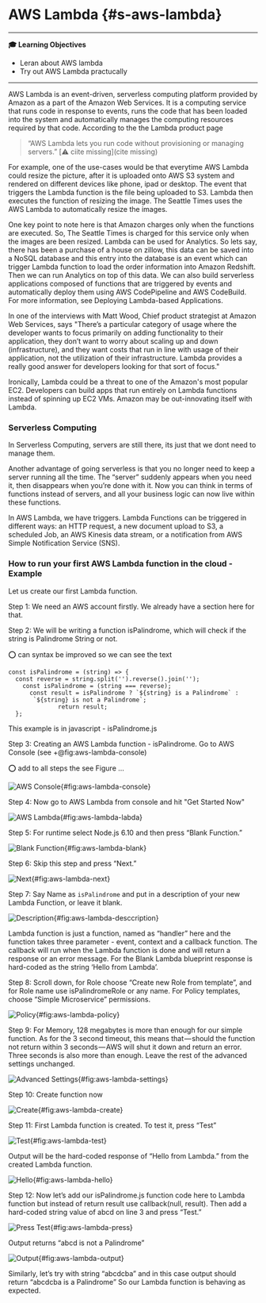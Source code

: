 # AWS Lambda {#s-aws-lambda}

---

**:mortar_board: Learning Objectives**

* Leran about AWS lambda
* Try out AWS Lambda practucally

---

AWS Lambda is an event-driven, serverless computing platform provided
by Amazon as a part of the Amazon Web Services. It is a computing
service that runs code in response to events, runs the code that has
been loaded into the system and automatically manages the computing
resources required by that code. According to the the Lambda product page

> “AWS Lambda lets you run code without provisioning or managing
> servers.” [:warning: ciite missing](cite missing) 

For example, one of the use-cases would be that everytime AWS Lambda
could resize the picture, after it is uploaded onto AWS S3 system and
rendered on different devices like phone, ipad or desktop. The event
that triggers the Lambda function is the file being uploaded to S3.
Lambda then executes the function of resizing the image. The Seattle
Times uses the AWS Lambda to automatically resize the images.

One key point to note here is that Amazon charges only when the
functions are executed. So, The Seattle Times is charged for this
service only when the images are been resized. Lambda can be used for
Analytics. So lets say, there has been a purchase of a house on
zillow, this data can be saved into a NoSQL database and this entry
into the database is an event which can trigger Lambda function to
load the order information into Amazon Redshift. Then we can run
Analytics on top of this data. We can also build serverless
applications composed of functions that are triggered by events and
automatically deploy them using AWS CodePipeline and AWS CodeBuild.
For more information, see Deploying Lambda-based Applications.

In one of the interviews with Matt Wood, Chief product strategist at
Amazon Web Services, says "There’s a particular category of usage
where the developer wants to focus primarily on adding functionality
to their application, they don’t want to worry about scaling up and
down (infrastructure), and they want costs that run in line with usage
of their application, not the utilization of their infrastructure.
Lambda provides a really good answer for developers looking for that
sort of focus."

Ironically, Lambda could be a threat to one of the Amazon's most
popular EC2. Developers can build apps that run entirely on Lambda
functions instead of spinning up EC2 VMs. Amazon may be out-innovating
itself with Lambda.

### Serverless Computing

In Serverless Computing, servers are still there, its just that we
dont need to manage them.

Another advantage of going serverless is that you no longer need to
keep a server running all the time. The “server” suddenly appears when
you need it, then disappears when you’re done with it. Now you can
think in terms of functions instead of servers, and all your business
logic can now live within these functions.

In AWS Lambda, we have triggers. Lambda Functions can be triggered in
different ways: an HTTP request, a new document upload to S3, a
scheduled Job, an AWS Kinesis data stream, or a notification from AWS
Simple Notification Service (SNS).

### How to run your first AWS Lambda function in the cloud - Example

Let us create our first Lambda function.

Step 1: We need an AWS account firstly. We already have a section here
for that.

Step 2: We will be writing a function isPalindrome, which will check
if the string is Palindrome String or not.

:o: can syntax be improved so we can see the text

```
const isPalindrome = (string) => {
  const reverse = string.split('').reverse().join('');
  	const isPalindrome = (string === reverse);
      const result = isPalindrome ? `${string} is a Palindrome` :
       `${string} is not a Palindrome`;
              return result;
  };
  ```
  
This example is in javascript - isPalindrome.js

Step 3: Creating an AWS Lambda function - isPalindrome. Go to AWS
Console (see +@fig:aws-lambda-console)

:o: add to all steps the see Figure ...
 
  ![AWS Console](images/aws_console.png){#fig:aws-lambda-console}
 
 
Step 4: Now go to AWS Lambda from console and hit "Get Started Now"
 
 ![AWS Lambda](images/aws_lambda.png){#fig:aws-lambda-labda}

Step 5: For runtime select Node.js 6.10 and then press “Blank Function.”
 
![Blank Function](images/aws_lambda_1.png){#fig:aws-lambda-blank}

Step 6: Skip this step and press “Next.”

![Next](images/aws_lambda_2.png){#fig:aws-lambda-next}
 
Step 7: Say Name as `isPalindrome` and put in a description of your new
Lambda Function, or leave it blank.

![Description](images/aws_lambda_3.png){#fig:aws-lambda-desccription}

Lambda function is just a function, named as “handler” here and the
function takes three parameter - event, context and a callback
function. The callback will run when the Lambda function is done and
will return a response or an error message. For the Blank Lambda
blueprint response is hard-coded as the string ‘Hello from Lambda’.

Step 8: Scroll down, for Role choose “Create new Role from template”, and for Role name use isPalindromeRole or any name.
For Policy templates, choose “Simple Microservice” permissions.
 
 ![Policy](images/aws_lambda_4.png){#fig:aws-lambda-policy}

Step 9: For Memory, 128 megabytes is more than enough for our simple
function. As for the 3 second timeout, this means that — should the
function not return within 3 seconds — AWS will shut it down and
return an error. Three seconds is also more than enough. Leave the
rest of the advanced settings unchanged.

 ![Advanced Settings](images/aws_lambda_5.png){#fig:aws-lambda-settings}

Step 10: Create function now

![Create](images/aws_lambda_6.png){#fig:aws-lambda-create}

Step 11: First Lambda function is created. To test it, press “Test”
 
 ![Test](images/aws_lambda_7.png){#fig:aws-lambda-test}

Output will be the hard-coded response of “Hello from Lambda.” from the created Lambda function.
 
 ![Hello](images/aws_lambda_8.png){#fig:aws-lambda-hello}

Step 12: Now let’s add our isPalindrome.js function code here to
Lambda function but instead of return result use callback(null,
result). Then add a hard-coded string value of abcd on line 3 and
press “Test.”

 ![Press Test](images/aws_lambda_9.png){#fig:aws-lambda-press}

Output returns “abcd is not a Palindrome”

![Output](images/aws_lambda_10.png){#fig:aws-lambda-output}

Similarly, let’s try with string “abcdcba” and in this case output
should return “abcdcba is a Palindrome” So our Lambda function is
behaving as expected.

